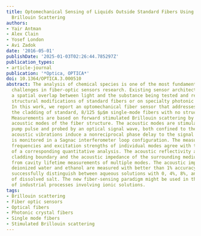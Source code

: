 ```yaml
---
title: Optomechanical Sensing of Liquids Outside Standard Fibers Using Forward Stimulated
  Brillouin Scattering
authors:
- Yair Antman
- Alex Clain
- Yosef London
- Avi Zadok
date: '2016-05-01'
publishDate: '2025-01-03T02:26:44.785297Z'
publication_types:
- article-journal
publication: '*Optica, OPTICA*'
doi: 10.1364/OPTICA.3.000510
abstract: The analysis of chemical species is one of the most fundamental and long-standing
  challenges in fiber-optic sensors research. Existing sensor architectures require
  a spatial overlap between light and the substance being tested and rely either on
  structural modifications of standard fibers or on specialty photonic crystal fibers.
  In this work, we report an optomechanical fiber sensor that addresses liquids outside
  the cladding of standard, 8/125 $μ$m single-mode fibers with no structural intervention.
  Measurements are based on forward stimulated Brillouin scattering by radial, guided
  acoustic modes of the fiber structure. The acoustic modes are stimulated by an optical
  pump pulse and probed by an optical signal wave, both confined to the core. The
  acoustic vibrations induce a nonreciprocal phase delay to the signal wave, which
  is monitored in a Sagnac interferometer loop configuration. The measured resonance
  frequencies and excitation strengths of individual modes agree with the predictions
  of a corresponding quantitative analysis. The acoustic reflectivity at the outer
  cladding boundary and the acoustic impedance of the surrounding medium are extracted
  from cavity lifetime measurements of multiple modes. The acoustic impedances of
  deionized water and ethanol are measured with better than 1% accuracy. The measurements
  successfully distinguish between aqueous solutions with 0, 4%, 8%, and 12% concentrations
  of dissolved salt. The new fiber-sensing paradigm might be used in the monitoring
  of industrial processes involving ionic solutions.
tags:
- Brillouin scattering
- Fiber optic sensors
- Optical fibers
- Photonic crystal fibers
- Single mode fibers
- Stimulated Brillouin scattering
---
```

